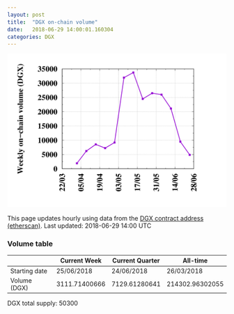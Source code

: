 ```yaml
---
layout: post
title:  "DGX on-chain volume"
date:   2018-06-29 14:00:01.160304
categories: DGX
---
```


![DGX volume graph](dgxvolume_scripts/out.png)


This page updates hourly using data from the [DGX contract address (etherscan)](https://etherscan.io/token/0x4f3afec4e5a3f2a6a1a411def7d7dfe50ee057bf). Last updated:
2018-06-29 14:00 UTC

### Volume table

|    | Current Week | Current Quarter | All-time
--- | --- | --- | ---
Starting date |25/06/2018|24/06/2018|26/03/2018
Volume (DGX) |3111.71400666|7129.61280641|214302.96302055

DGX total supply: 50300
